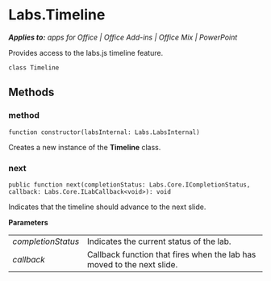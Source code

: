 
# Labs.Timeline

 _**Applies to:** apps for Office | Office Add-ins | Office Mix | PowerPoint_

Provides access to the labs.js timeline feature.

```
class Timeline
```


## Methods




### method

 `function constructor(labsInternal: Labs.LabsInternal)`

Creates a new instance of the  **Timeline** class.


### next

 `public function next(completionStatus: Labs.Core.ICompletionStatus, callback: Labs.Core.ILabCallback<void>): void`

Indicates that the timeline should advance to the next slide.

 **Parameters**


|||
|:-----|:-----|
| _completionStatus_|Indicates the current status of the lab.|
| _callback_|Callback function that fires when the lab has moved to the next slide.|
